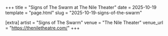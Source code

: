 +++
title = "Signs of The Swarm at The Nile Theater"
date = 2025-10-19
template = "page.html"
slug = "2025-10-19-signs-of-the-swarm"

[extra]
artist = "Signs of The Swarm"
venue = "The Nile Theater"
venue_url = "https://theniletheatre.com/"
+++
